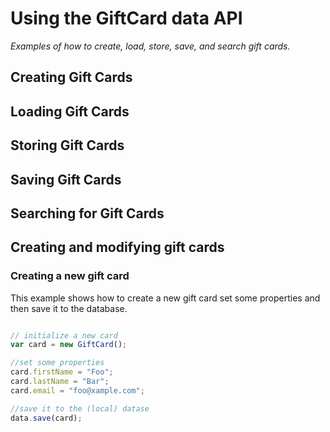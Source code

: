 Using the GiftCard data API
===========================

_Examples of how to create, load, store, save, and search gift cards._

Creating Gift Cards
-------------------

Loading Gift Cards
------------------

Storing Gift Cards
------------------

Saving Gift Cards
-----------------

Searching for Gift Cards
------------------------

Creating and modifying gift cards
---------------------------------

### Creating a new gift card
This example shows how to create a new gift card set some properties and then save it to the database.

```javascript

// initialize a new card
var card = new GiftCard();

//set some properties
card.firstName = "Foo";
card.lastName = "Bar";
card.email = "foo@xample.com";

//save it to the (local) datase
data.save(card);


```
